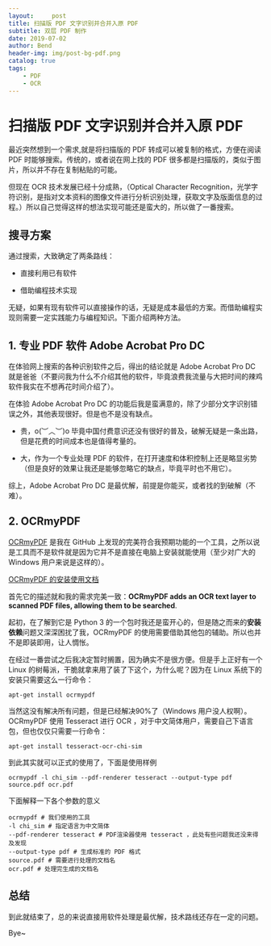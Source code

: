 ```yaml
---
layout:     post
title: 扫描版 PDF 文字识别并合并入原 PDF
subtitle: 双层 PDF 制作
date: 2019-07-02
author: Bend
header-img: img/post-bg-pdf.png
catalog: true
tags:
    - PDF
    - OCR
---
```


# 扫描版 PDF 文字识别并合并入原 PDF

最近突然想到一个需求,就是将扫描版的  PDF 转成可以被复制的格式，方便在阅读 PDF 时能够搜索。传统的，或者说在网上找的 PDF 很多都是扫描版的，类似于图片，所以并不存在复制粘贴的可能。

但现在 OCR 技术发展已经十分成熟，（Optical Character Recognition，光学字符识别，是指对文本资料的图像文件进行分析识别处理，获取文字及版面信息的过程。）所以自己觉得这样的想法实现可能还是蛮大的，所以做了一番搜索。

## 搜寻方案

通过搜索，大致确定了两条路线：

- 直接利用已有软件

- 借助编程技术实现

无疑，如果有现有软件可以直接操作的话，无疑是成本最低的方案。而借助编程实现则需要一定实践能力与编程知识。下面介绍两种方法。

## 1. 专业 PDF 软件 Adobe Acrobat Pro DC

在体验网上搜索的各种识别软件之后，得出的结论就是 Adobe Acrobat Pro DC 就是爸爸（不要问我为什么不介绍其他的软件，毕竟浪费我流量与大把时间的辣鸡软件我实在不想再花时间介绍了）。

在体验 Adobe Acrobat Pro DC 的功能后我是蛮满意的，除了少部分文字识别错误之外，其他表现很好。但是也不是没有缺点。

- 贵，o(︶︿︶)o 毕竟中国付费意识还没有很好的普及，破解无疑是一条出路，但是花费的时间成本也是值得考量的。

- 大，作为一个专业处理 PDF 的软件，在打开速度和体积控制上还是略显劣势（但是良好的效果让我还是能够忽略它的缺点，毕竟平时也不用它）。

综上，Adobe Acrobat Pro DC 是最优解，前提是你能买，或者找的到破解（不难）。

## 2. OCRmyPDF

[OCRmyPDF](https://github.com/jbarlow83/OCRmyPDF) 是我在 GitHub 上发现的完美符合我预期功能的一个工具，之所以说是工具而不是软件就是因为它并不是直接在电脑上安装就能使用（至少对广大的 Windows 用户来说是这样的）。

[OCRmyPDF 的安装使用文档](https://ocrmypdf.readthedocs.io/en/latest/index.html)

首先它的描述就和我的需求完美一致：**OCRmyPDF adds an OCR text layer to scanned PDF files, allowing them to be searched**. 

起初，在了解到它是 Python 3 的一个包时我还是蛮开心的，但是随之而来的**安装依赖**问题又深深困扰了我，OCRmyPDF 的使用需要借助其他包的辅助。所以也并不是即装即用，让人惆怅。

在经过一番尝试之后我决定暂时搁置，因为确实不是很方便。但是手上正好有一个 Linux 的树莓派，干脆就拿来用了装了下这个，为什么呢？因为在 Linux 系统下的安装只需要这么一行命令：

```
apt-get install ocrmypdf
```

当然这没有解决所有问题，但是已经解决90%了（Windows 用户没人权啊）。OCRmyPDF 使用 Tesseract 进行 OCR ，对于中文简体用户，需要自己下语言包，但也仅仅只需要一行命令：

```
apt-get install tesseract-ocr-chi-sim
```

到此其实就可以正式的使用了，下面是使用样例

```
ocrmypdf -l chi_sim --pdf-renderer tesseract --output-type pdf source.pdf ocr.pdf
```

下面解释一下各个参数的意义

```
ocrmypdf # 我们使用的工具
-l chi_sim # 指定语言为中文简体
--pdf-renderer tesseract # PDF渲染器使用 tesseract ，此处有些问题我还没来得及发现
--output-type pdf # 生成标准的 PDF 格式
source.pdf # 需要进行处理的文档名
ocr.pdf # 处理完生成的文档名
```

## 总结

到此就结束了，总的来说直接用软件处理是最优解，技术路线还存在一定的问题。

Bye~
